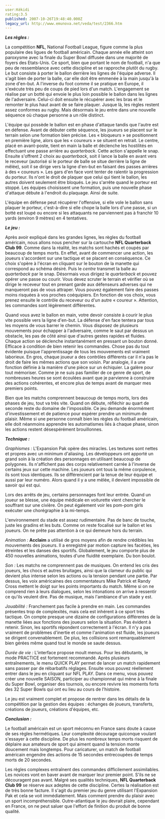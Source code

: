 ```yaml
---
user:Kékidi
rating:3.5
published: 2007-10-26T19:48:40.000Z
legacy_url: http://www.emunova.net/veda/test/2366.htm
---
```

_**Les règles :**_  

  

La compétition **NFL**, National Football League, figure comme la plus populaire des ligues de football américain. Chaque année elle atteint son paroxysme avec la finale du Super Bowl diffusée dans une majorité de foyers des Etats-Unis. Ce sport, bien que portant le nom de football, n'a que peu de ressemblance avec cette discipline et se rapproche plutôt du rugby. Le but consiste à porter le ballon derrière les lignes de l'équipe adverse. Il s'agit bien de porter la balle, car elle doit être emmenée à la main jusqu'à la zone d'en-but. A l'inverse du foot comme il se pratique en Europe, il s'exécute très peu de coups de pied lors d'un match. L'engagement se réalise par un botté qui envoie le plus loin possible le ballon dans les lignes de l'adversaire. Celui-ci doit ensuite le récupérer avec les bras et le remonter le plus haut avant de se faire plaquer. Jusque là, les règles restent assez conformes au rugby. Mais désormais le jeu entre dans une nouvelle séquence où chaque personne a un rôle distinct.  

  

L'équipe qui possède le ballon est en phase d'attaque tandis que l'autre est en défense. Avant de débuter cette séquence, les joueurs se placent sur le terrain selon une formation bien précise. Les « bloqueurs » se positionnent en première ligne, alors que les « coureurs » se situent en retrait. Le centre, placé en avant-poste, tient en main la balle et déclenche les hostilités en effectuant une passe arrière au _quarterback_. Cette action s'appelle le snap. Ensuite s'offrent 2 choix au _quarterback_, soit il lance la balle en avant vers le receveur (autorisé si le porteur de balle se situe derrière la ligne de mêlée), soit il se dirige vers la ligne d'en-but en faisant des passes arrières à des « coureurs ». Les gars d'en face vont tenter de ralentir la progression du porteur. Ils n'ont le droit de plaquer que celui qui tient le ballon, les autres doivent seulement être bloqués. Le jeu s'arrête quand le porteur est stoppé. Les équipes choisissent une formation, puis une nouvelle phase d'attaque débute à l'endroit du plaquage. Ainsi de suite.  

  

L'équipe en défense peut récupérer l'offensive, si elle vole le ballon sans plaquer le porteur, c'est-à-dire si elle chope la balle lors d'une passe, si un botté est loupé ou encore si les attaquants ne parviennent pas à franchir 10 yards (environ 9 mètres) en 4 tentatives.  

  

_**Le jeu :**_  

  

Après avoir expliqué dans les grandes lignes, les règles du football américain, nous allons nous pencher sur la cartouche **NFL Quarterback Club 99**. Comme dans la réalité, les matchs sont hachés et coupés par beaucoup de temps morts. En effet, avant de commencer une action, les joueurs s'accordent sur une tactique et se placent en conséquence. Ce choix s'opère à l'écran en cliquant sur le bouton de la manette qui correspond au schéma désiré. Puis le _centre_ transmet la balle au _quarterback_ par le snap. Désormais vous dirigez le _quarterback_ et pouvez opérer une passe ou courir. Vous devez scruter le terrain et vérifier où se dirige le receveur tout en prenant garde aux défenseurs adverses qui ne manqueront pas de vous attraper. Vous pouvez également faire des passes moins risquées à vos proches coéquipiers. En fonction de vos choix, vous prenez ensuite le contrôle du receveur ou d'un autre « coureur ». Attention, les commandes sont légèrement différentes.  

  

Quand vous avez le ballon en main, votre devoir consiste à courir le plus vite possible vers la ligne d'en-but. La défense d'en face tentera par tous les moyens de vous barrer le chemin. Vous disposez de plusieurs mouvements pour échapper à l'adversaire, comme le saut par dessus un obstacle, les pas de côté ainsi que d'autres gestes rapides et fluides. Chaque action se déclenche instantanément en pressant un bouton donné. Efficace à condition de bien retenir les commandes. Chose pas du tout évidente puisque l'apprentissage de tous les mouvements est vraiment laborieux. En gros, chaque joueur a des contrôles différents car il n'a pas le droit de faire les mêmes actions que son voisin. Par analogie, il a une fonction définie à la manière d'une pièce sur un échiquier. La galère pour tout mémoriser. Comme je ne suis pas familier de ce genre de sport, de nombreuses heures se sont écoulées avant que je parvienne à construire des actions cohérentes, et encore plus de temps avant de marquer mes premiers points.  

  

Bien que les matchs comprennent beaucoup de temps morts, lors des phases de jeu, tout va très vite. Quand on débute, réfléchir au quart de seconde reste du domaine de l'impossible. Ce jeu demande énormément d'investissement et de patience pour espérer prendre un minimum de plaisir. Même si une personne connaît bien les règles du football américain, elle doit néanmoins apprendre les automatismes liés à chaque phase, sinon les actions restent désespérément brouillonnes.  

  

  

_**Technique :**_  

  

_Graphismes :_ L'Expansion Pak opère des miracles. Les textures sont nettes et propres avec un minimum d'aliasing. Les développeurs ont apporté un grand soin à la création des personnages en utilisant beaucoup de polygones. Ils n'affichent pas des corps relativement carrée à l'inverse de certains jeux sur cette machine. Les joueurs ont tous la même corpulence, ils sont tous identiques. Ils se différencient par la tenue de leur équipe et aussi par leur numéro. Alors quand il y a une mêlée, il devient impossible de savoir qui est qui.  

Lors des arrêts de jeu, certains personnages font leur entrée. Quand un joueur se blesse, une équipe médicale en voiturette vient chercher le souffrant sur une civière. On peut également voir les pom-pom girls exécuter une chorégraphie à la mi-temps.  

L'environnement du stade est assez rudimentaire. Pas de banc de touche, juste les gradins et les buts. Comme on reste focalisé sur le ballon et les joueurs. On ne prête pas attention à ce qui demeure hors du terrain.  

  

_Animation :_ **Acclaim** a utilisé de gros moyens afin de rendre crédibles les mouvements des joueurs. Il a enregistré par motion capture les facéties, les étreintes et les danses des sportifs. Globalement, le jeu comporte plus de 450 nouvelles animations, toutes d'une fluidité exemplaire. Du bon boulot.  

  

_Son :_ Les matchs ne comprennent pas de musiques. On entend les cris des joueurs, les chocs et autres bruitages, ainsi que la clameur du public qui devient plus intense selon les actions ou la tension pendant une partie. Par dessus, les voix américaines des commentateurs Mike Patrick et Randy Cross mettent le doigt sur les points importants du match. Même si on ne comprend rien à leurs dialogues, selon les intonations on arrive à ressentir ce qu'ils veulent dire. Pas de musique, mais l'ambiance d'un stade y est.  

  

_Jouabilité :_ Franchement pas facile à prendre en main. Les commandes présentes trop de complexités, mais cela est inhérent à ce sport très tactique. On compte presque une dizaine de configurations différentes de la manette liées aux fonctions des joueurs selon la situation. Pas évident à retenir. Sinon, les sportifs répondent correctement à l'écran. Il n'y a pas vraiment de problèmes d'inertie et comme l'animation est fluide, les joueurs se dirigent convenablement. De plus, les collisions sont remarquablement bien gérées même quand tout le monde se saute dessus.  

  

_Durée de vie :_ L'interface propose moult menus. Pour les débutants, le mode PRACTICE est fortement recommandé. Après plusieurs entraînements, le menu QUICK PLAY permet de lancer un match rapidement sans passer par de rébarbatifs réglages. Ensuite vous pouvez réellement entrer dans le jeu en cliquant sur NFL PLAY. Dans ce menu, vous pouvez créer une nouvelle SAISON, participer au championnat qui mène à la finale du Super Bowl, organiser des tournois, ou encore revivre les moments forts des 32 Super Bowls qui ont eu lieu au cours de l'histoire.  

Le jeu est vraiment complet et propose de rentrer dans les détails de la compétition par la gestion des équipes : échanges de joueurs, transferts, créations de joueurs, créations d'équipes, etc.  

  

_**Conclusion :**_  

  

Le football américain est un sport méconnu en France sans doute à cause de ses règles hermétiques. Leur complexité décourage quiconque voulant s'essayer à cette discipline. De plus les nombreux temps morts risquent de déplaire aux amateurs de sport qui aiment quand la tension monte doucement mais longtemps. Pour caricaturer, un match de football américain engendre des actions de 15 secondes entrecoupées de temps morts de 20 secondes.  

  

Les règles complexes entraînent des commandes difficilement assimilables. Les novices vont en baver avant de marquer leur premier point. S'ils ne se découragent pas avant. Malgré ses qualités techniques, **NFL Quarterback Club 99** se réserve aux adeptes de cette discipline. Certes la réalisation est de très bonne facture. Il s'agit du premier jeu du genre utilisant l'Expansion Pak et cela se voit immédiatement. Mais comment prendre du plaisir avec un sport incompréhensible. Outre-atlantique le jeu devrait plaire, cependant en France, on ne peut saluer que l'effort de finition du produit de bonne qualité.